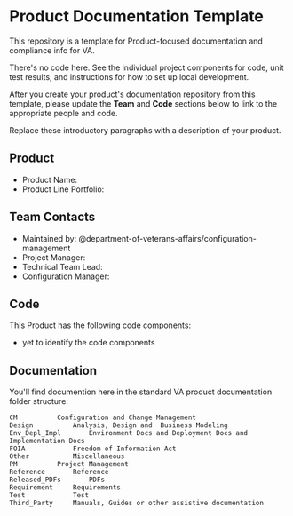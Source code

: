 # Product Documentation Template

This repository is a template for Product-focused documentation and compliance info for VA.

There's no code here. See the individual project components for code, unit test results, and instructions for how to set up local development.
 
After you create your product's documentation repository from this template, please update the **Team** and **Code** sections below to link to the appropriate people and code.

Replace these introductory paragraphs with a description of your product.

## Product

- Product Name:
- Product Line Portfolio:


## Team Contacts

- Maintained by: @department-of-veterans-affairs/configuration-management
- Project Manager:
- Technical Team Lead:
- Configuration Manager:


## Code

This Product has the following code components:

- yet to identify the code components




## Documentation

You'll find documention here in the standard VA product documentation folder structure:

```
CM			Configuration and Change Management
Design			Analysis, Design and  Business Modeling
Env_Depl_Impl		Environment Docs and Deployment Docs and Implementation Docs
FOIA			Freedom of Information Act
Other			Miscellaneous 
PM			Project Management
Reference		Reference
Released_PDFs		PDFs
Requirement		Requirements
Test			Test
Third_Party		Manuals, Guides or other assistive documentation
```
